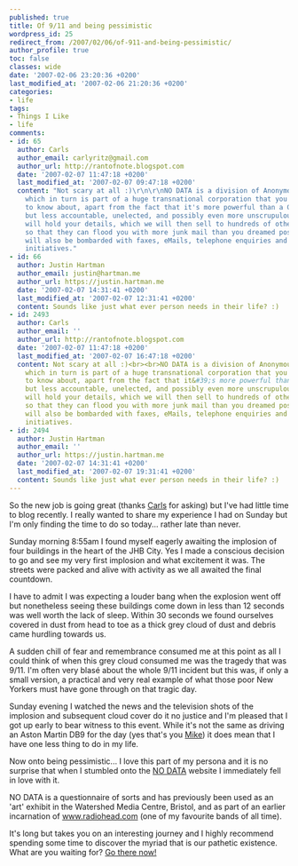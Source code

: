 ```yaml
---
published: true
title: Of 9/11 and being pessimistic
wordpress_id: 25
redirect_from: /2007/02/06/of-911-and-being-pessimistic/
author_profile: true
toc: false
classes: wide
date: '2007-02-06 23:20:36 +0200'
last_modified_at: '2007-02-06 21:20:36 +0200'
categories:
- life
tags:
- Things I Like
- life
comments:
- id: 65
  author: Carls
  author_email: carlyritz@gmail.com
  author_url: http://rantofnote.blogspot.com
  date: '2007-02-07 11:47:18 +0200'
  last_modified_at: '2007-02-07 09:47:18 +0200'
  content: "Not scary at all :)\r\n\r\nNO DATA is a division of Anonymous Industries,
    which in turn is part of a huge transnational corporation that you don't need
    to know about, apart from the fact that it's more powerful than a Government,
    but less accountable, unelected, and possibly even more unscrupulous. NO DATA
    will hold your details, which we will then sell to hundreds of other companies
    so that they can flood you with more junk mail than you dreamed possible. You
    will also be bombarded with faxes, eMails, telephone enquiries and direct marketing
    initiatives."
- id: 66
  author: Justin Hartman
  author_email: justin@hartman.me
  author_url: https://justin.hartman.me
  date: '2007-02-07 14:31:41 +0200'
  last_modified_at: '2007-02-07 12:31:41 +0200'
  content: Sounds like just what ever person needs in their life? :)
- id: 2493
  author: Carls
  author_email: ''
  author_url: http://rantofnote.blogspot.com
  date: '2007-02-07 11:47:18 +0200'
  last_modified_at: '2007-02-07 16:47:18 +0200'
  content: Not scary at all :)<br><br>NO DATA is a division of Anonymous Industries,
    which in turn is part of a huge transnational corporation that you don&#39;t need
    to know about, apart from the fact that it&#39;s more powerful than a Government,
    but less accountable, unelected, and possibly even more unscrupulous. NO DATA
    will hold your details, which we will then sell to hundreds of other companies
    so that they can flood you with more junk mail than you dreamed possible. You
    will also be bombarded with faxes, eMails, telephone enquiries and direct marketing
    initiatives.
- id: 2494
  author: Justin Hartman
  author_email: ''
  author_url: https://justin.hartman.me
  date: '2007-02-07 14:31:41 +0200'
  last_modified_at: '2007-02-07 19:31:41 +0200'
  content: Sounds like just what ever person needs in their life? :)
---
```

So the new job is going great (thanks <a href="http://rantofnote.blogspot.com/">Carls</a> for asking) but I've had little time to blog recently. I really wanted to share my experience I had on Sunday but I'm only finding the time to do so today... rather late than never.

Sunday morning 8:55am I found myself eagerly awaiting the implosion of four buildings in the heart of the JHB City. Yes I made a conscious decision to go and see my very first implosion and what excitement it was. The streets were packed and alive with activity as we all awaited the final countdown.

I have to admit I was expecting a louder bang when the explosion went off but nonetheless seeing these buildings come down in less than 12 seconds was well worth the lack of sleep. Within 30 seconds we found ourselves covered in dust from head to toe as a thick grey cloud of dust and debris came hurdling towards us.

A sudden chill of fear and remembrance consumed me at this point as all I could think of when this grey cloud consumed me was the tragedy that was 9/11. I'm often very blasé about the whole 9/11 incident but this was, if only a small version, a practical and very real example of what those poor New Yorkers must have gone through on that tragic day.

Sunday evening I watched the news and the television shots of the implosion and subsequent cloud cover do it no justice and I'm pleased that I got up early to bear witness to this event. While it's not the same as driving an Aston Martin DB9 for the day (yes that's you <a href="http://www.mikestopforth.com/">Mike</a>) it does mean that I have one less thing to do in my life.

Now onto being pessimistic... I love this part of my persona and it is no surprise that when I stumbled onto the <a href="http://www.slowlydownward.com/NODATA/data_enter.html">NO DATA</a> website I immediately fell in love with it.

NO DATA is a questionnaire of sorts and has previously been used as an 'art' exhibit in the Watershed Media Centre, Bristol, and as part of an earlier incarnation of www.radiohead.com (one of my favourite bands of all time).

It's long but takes you on an interesting journey and I highly recommend spending some time to discover the myriad that is our pathetic existence. What are you waiting for? <a href="http://www.slowlydownward.com/NODATA/data_enter.html">Go there now!</a>
